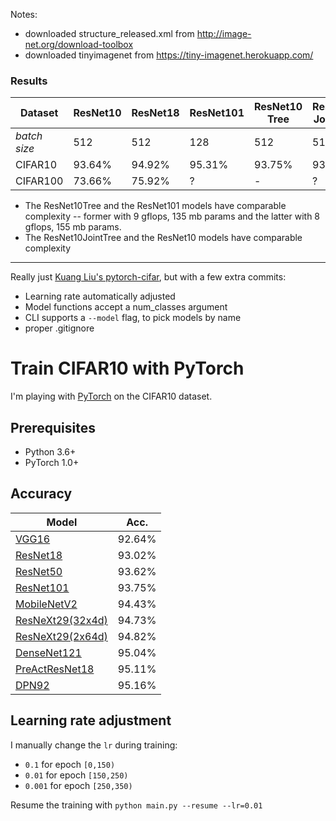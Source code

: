 Notes:
- downloaded structure_released.xml from http://image-net.org/download-toolbox
- downloaded tinyimagenet from https://tiny-imagenet.herokuapp.com/

### Results

| Dataset | ResNet10 | ResNet18 | ResNet101 | ResNet10 Tree | ResNet10 JointTree |
| --- | --- | --- | --- | --- | --- |
| *batch size* | 512 | 512 | 128 | 512 | 512 | 
| CIFAR10 | 93.64% | 94.92% | 95.31% | 93.75% | 93.11% |
| CIFAR100 | 73.66% | 75.92% | ? | - | ? |

- The ResNet10Tree and the ResNet101 models have comparable complexity -- former with 9 gflops, 135 mb params and the latter with 8 gflops, 155 mb params.
- The ResNet10JointTree and the ResNet10 models have comparable complexity

-----------------

Really just [Kuang Liu's pytorch-cifar](https://github.com/kuangliu/pytorch-cifar), but with a few extra commits:
- Learning rate automatically adjusted
- Model functions accept a num_classes argument
- CLI supports a `--model` flag, to pick models by name
- proper .gitignore

# Train CIFAR10 with PyTorch

I'm playing with [PyTorch](http://pytorch.org/) on the CIFAR10 dataset.

## Prerequisites
- Python 3.6+
- PyTorch 1.0+

## Accuracy
| Model             | Acc.        |
| ----------------- | ----------- |
| [VGG16](https://arxiv.org/abs/1409.1556)              | 92.64%      |
| [ResNet18](https://arxiv.org/abs/1512.03385)          | 93.02%      |
| [ResNet50](https://arxiv.org/abs/1512.03385)          | 93.62%      |
| [ResNet101](https://arxiv.org/abs/1512.03385)         | 93.75%      |
| [MobileNetV2](https://arxiv.org/abs/1801.04381)       | 94.43%      |
| [ResNeXt29(32x4d)](https://arxiv.org/abs/1611.05431)  | 94.73%      |
| [ResNeXt29(2x64d)](https://arxiv.org/abs/1611.05431)  | 94.82%      |
| [DenseNet121](https://arxiv.org/abs/1608.06993)       | 95.04%      |
| [PreActResNet18](https://arxiv.org/abs/1603.05027)    | 95.11%      |
| [DPN92](https://arxiv.org/abs/1707.01629)             | 95.16%      |

## Learning rate adjustment
I manually change the `lr` during training:
- `0.1` for epoch `[0,150)`
- `0.01` for epoch `[150,250)`
- `0.001` for epoch `[250,350)`

Resume the training with `python main.py --resume --lr=0.01`
